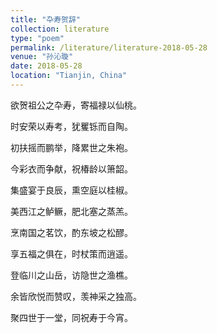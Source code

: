 ```yaml
---
title: "卆寿贺辞"
collection: literature
type: "poem"
permalink: /literature/literature-2018-05-28
venue: "孙沁璇"
date: 2018-05-28
location: "Tianjin, China"
---
```


欲贺祖公之卆寿，寄福禄以仙桃。

时安荣以寿考，犹矍铄而自陶。

初扶摇而鹏举，降累世之朱袍。

今彩衣而争献，祝椿龄以箫韶。

集盛宴于良辰，熏空庭以桂椒。

美西江之鲈鳜，肥北塞之蒸羔。

烹南国之茗饮，酌东坡之松醪。

享五福之俱在，时杖策而逍遥。

登临川之山岳，访隐世之渔樵。

余皆欣悦而赞叹，羡神采之独高。

聚四世于一堂，同祝寿于今宵。
